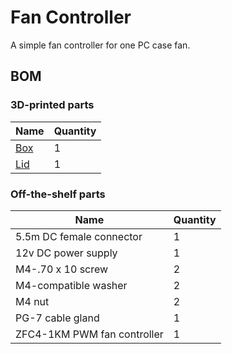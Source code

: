 # Fan Controller

A simple fan controller for one PC case fan.

## BOM

### 3D-printed parts

| Name | Quantity |
| --- | --- |
| [Box](./renders/box.stl) | 1 |
| [Lid](./renders/lid.stl) | 1 |

### Off-the-shelf parts
| Name | Quantity |
| --- | --- |
| 5.5m DC female connector | 1 |
| 12v DC power supply | 1 |
| M4-.70 x 10 screw | 2 |
| M4-compatible washer | 2 |
| M4 nut | 2 |
| PG-7 cable gland | 1 |
| ZFC4-1KM PWM fan controller | 1 |
